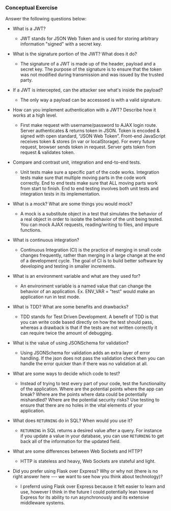 ### Conceptual Exercise

Answer the following questions below:

- What is a JWT?
  - JWT stands for JSON Web Token and is used for storing arbitrary information "signed" with a secret key.

- What is the signature portion of the JWT?  What does it do?
  - The signature of a JWT is made up of the header, payload and a secret key. The purpose of the signature is to ensure that the token was not modified during transmission and was issued by the trusted party.

- If a JWT is intercepted, can the attacker see what's inside the payload?
  - The only way a payload can be accesssed is with a valid signature.

- How can you implement authentication with a JWT?  Describe how it works at a high level.
  - First make request with username/password to AJAX login route. Server authenticates & returns token in JSON. Token is encoded & signed with open standard, “JSON Web Token”. Front-end JavaScript receives token & stores (in var or localStorage). For every future request, browser sends token in request. Server gets token from request & validates token.

- Compare and contrast unit, integration and end-to-end tests.
  - Unit tests make sure a specific part of the code works. Integration tests make sure that multiple moving parts in the code work correctly. End to end tests make sure that ALL moving parts work from start to finish. End to end testing involves both unit tests and integration tests in its implementation.

- What is a mock? What are some things you would mock?
  - A mock is a substitute object in a test that simulates the behavior of a real object in order to isolate the behavior of the unit being tested. You can mock AJAX requests, reading/writing to files, and impure functions.

- What is continuous integration?
  - Continuous Integration (CI) is the practice of merging in small code changes frequently, rather than merging in a large change at the end of a development cycle. The goal of CI is to build better software by developing and testing in smaller increments.

- What is an environment variable and what are they used for?
  - An environment variable is a named value that can change the behavior of an application. Ex. ENV_VAR = "test" would make an application run in test mode.

- What is TDD? What are some benefits and drawbacks?
  - TDD stands for Test Driven Development. A benefit of TDD is that you can write code based directly on how the test should pass, whereas a drawback is that if the tests are not written correctly it can require twice the amount of debugging.

- What is the value of using JSONSchema for validation?
  - Using JSONSchema for validation adds an extra layer of error handling. If the json does not pass the validation check then you can handle the error quicker than if there was no validation at all. 

- What are some ways to decide which code to test?
  - Instead of trying to test every part of your code, test the functionality of the application. Where are the potential points where the app can break? Where are the points where data could be potentially mishandled?  Where are the potential security risks? Use testing to ensure that there are no holes in the vital elements of your application.

- What does `RETURNING` do in SQL? When would you use it?
  - `RETURNING` in SQL returns a desired value after a query. For instance if you update a value in your database, you can use `RETURNING` to get back all of the information for the updated field. 

- What are some differences between Web Sockets and HTTP?
  - HTTP is stateless and heavy, Web Sockets are stateful and light.

- Did you prefer using Flask over Express? Why or why not (there is no right
  answer here --- we want to see how you think about technology)?
  - I preferrd using Flask over Express because it felt easier to learn and use, however I think in the future I could potentially lean toward Express for its ability to run asynchronously and its extensive middleware systems. 
